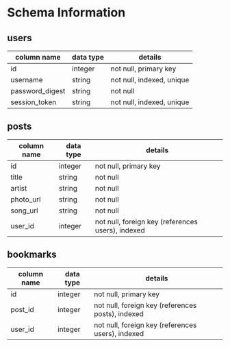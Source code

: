 # Schema Information


## users
column name     | data type | details
----------------|-----------|-----------------------
id              | integer   | not null, primary key
username        | string    | not null, indexed, unique
password_digest | string    | not null
session_token   | string    | not null, indexed, unique

## posts
column name | data type | details
------------|-----------|-----------------------
id          | integer   | not null, primary key
title       | string    | not null
artist      | string    | not null
photo_url   | string    | not null
song_url    | string    | not null
user_id     | integer   | not null, foreign key (references users), indexed


## bookmarks
column name | data type | details
------------|-----------|-----------------------
id          | integer   | not null, primary key
post_id     | integer   | not null, foreign key (references posts), indexed
user_id     | integer   | not null, foreign key (references users), indexed
